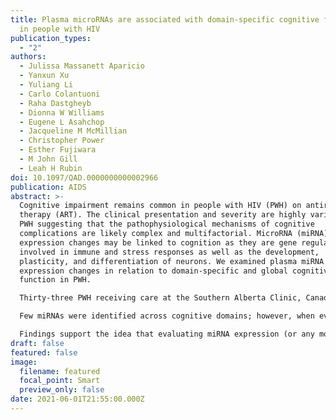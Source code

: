 ```yaml
---
title: Plasma microRNAs are associated with domain-specific cognitive function
  in people with HIV
publication_types:
  - "2"
authors:
  - Julissa Massanett Aparicio
  - Yanxun Xu
  - Yuliang Li
  - Carlo Colantuoni
  - Raha Dastgheyb
  - Dionna W Williams
  - Eugene L Asahchop
  - Jacqueline M McMillian
  - Christopher Power
  - Esther Fujiwara
  - M John Gill
  - Leah H Rubin
doi: 10.1097/QAD.0000000000002966
publication: AIDS
abstract: >-
  Cognitive impairment remains common in people with HIV (PWH) on antiretroviral
  therapy (ART). The clinical presentation and severity are highly variable in
  PWH suggesting that the pathophysiological mechanisms of cognitive
  complications are likely complex and multifactorial. MicroRNA (miRNA)
  expression changes may be linked to cognition as they are gene regulators
  involved in immune and stress responses as well as the development,
  plasticity, and differentiation of neurons. We examined plasma miRNA
  expression changes in relation to domain-specific and global cognitive
  function in PWH.

  Thirty-three PWH receiving care at the Southern Alberta Clinic, Canada completed neuropsychological (NP) testing and blood draw. Plasma miRNA extraction was followed by array hybridization. Random forest analysis was used to identify the top 10 miRNAs upregulated and downregulated in relation to cognition.

  Few miRNAs were identified across cognitive domains; however, when evident a miRNA was only associated with two or three domains. Notably, miR-127–3p was related to learning/memory and miR-485–5p to motor function, miRNAs previously identified in CSF or plasma in Alzheimer's and Parkinson's, respectively. Using miRNET 2.0, a software-platform for understanding the biological relevance of the miRNA-targets (genes) relating to cognition through a network-based approach, we identified genes involved in signaling, cell cycle, and transcription relating to executive function, learning/memory, and language.

  Findings support the idea that evaluating miRNA expression (or any molecular measure) in the context of global NP function might exclude miRNAs that could be important contributors to the domain-specific mechanisms leading to the variable neuropsychiatric outcomes seen in PWH.
draft: false
featured: false
image:
  filename: featured
  focal_point: Smart
  preview_only: false
date: 2021-06-01T21:55:00.000Z
---
```

